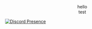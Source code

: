 <center>hello<br>test</center>

[![Discord Presence](https://lanyard.cnrad.dev/api/529773171574833152)](https://discord.com/users/529773171574833152?borderRadius=99999px)
